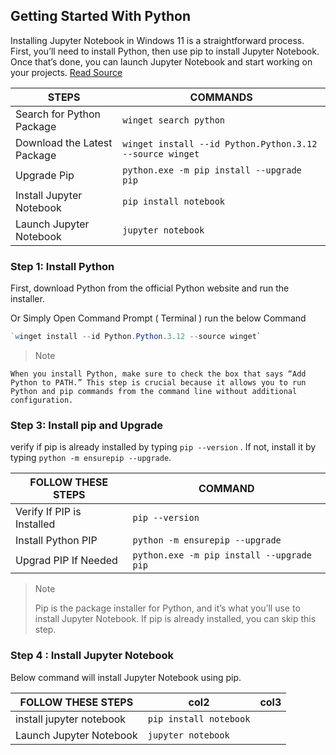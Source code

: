 

## Getting Started With Python

Installing Jupyter Notebook in Windows 11 is a straightforward process. First, you’ll need to install Python, then use pip to install Jupyter Notebook. Once that’s done, you can launch Jupyter Notebook and start working on your projects. [Read Source](https://www.solveyourtech.com/how-to-install-jupyter-notebook-in-windows-11-a-step-by-step-guide/)

| STEPS                       | COMMANDS                                                    |
| --------------------------- | ----------------------------------------------------------- |
| Search for Python Package   | `winget search python`                                    |
| Download the Latest Package | `winget install --id Python.Python.3.12 --source winget` |
| Upgrade Pip                 | `python.exe -m pip install --upgrade pip`                 |
| Install Jupyter Notebook    | `pip install notebook`                                    |
| Launch Jupyter Notebook     | `jupyter notebook`                                        |

### Step 1: Install Python

First, download Python from the official Python website and run the installer.

Or Simply Open Command Prompt ( Terminal ) run the below Command

```powershell
`winget install --id Python.Python.3.12 --source winget`
```

> Note

```
When you install Python, make sure to check the box that says “Add Python to PATH.” This step is crucial because it allows you to run Python and pip commands from the command line without additional configuration.
```

### Step 3: Install pip and Upgrade

verify if pip is already installed by typing `pip --version` . If not, install it by typing `python -m ensurepip --upgrade`.


| FOLLOW THESE STEPS         | COMMAND                                     |
| -------------------------- | ------------------------------------------- |
| Verify If PIP is Installed | `pip --version`                           |
| Install Python PIP         | ``python -m ensurepip --upgrade``           |
| Upgrad PIP If Needed       | `python.exe -m pip install --upgrade pip` |

>  Note 
>
> Pip is the package installer for Python, and it’s what you’ll use to install Jupyter Notebook. If pip is already installed, you can skip this step.


### Step 4 : Install Jupyter Notebook

Below command will install Jupyter Notebook using pip.

| FOLLOW THESE STEPS       | col2                     | col3 |
| ------------------------ | ------------------------ | ---- |
| install jupyter notebook | `pip install notebook` |      |
| Launch Jupyter Notebook  | `jupyter notebook`     |      |
